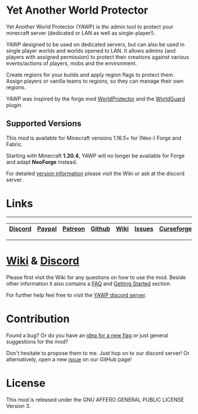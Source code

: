 # Yet Another World Protector

Yet Another World Protector (YAWP) is _the_ admin tool to protect your minecraft server (dedicated or LAN as well as single-player!).

YAWP designed to be used on dedicated servers, but can also be used in single player worlds and worlds opened to LAN.
It allows admins (and players with assigned permission) to protect their creations against various events/actions of
players, mobs and the environment.

Create regions for your builds and apply region flags to protect them.
Assign players or vanilla teams to regions, so they can manage their own regions.

YAWP was inspired by the forge mod [WorldProtector](https://www.curseforge.com/minecraft/mc-mods/worldprotector) and
the [WorldGuard](https://dev.bukkit.org/projects/worldguard) plugin.

## Supported Versions

This mod is available for Minecraft versions 1.16.5+ for (Neo-) Forge and Fabric.

Starting with Minecraft **1.20.4**, YAWP will no longer be available for Forge and adapt **NeoForge** instead.

For detailed [version information](https://github.com/Z0rdak/Yet-Another-World-Protector/wiki#supported-minecraftmodloader-versions) please visit the Wiki or ask at the discord server.

# Links

***
| [Discord](https://discord.gg/d7hArKCUtm) | [Paypal](https://www.paypal.com/donate/?hosted_button_id=XV65M85SPMD3Y) | [Patreon](https://www.patreon.com/z0rdak) | [Github](https://github.com/Z0rdak/Yet-Another-World-Protector) | [Wiki](https://github.com/Z0rdak/Yet-Another-World-Protector/wiki) | [Issues](https://github.com/Z0rdak/Yet-Another-World-Protector/issues) | [Curseforge](https://www.curseforge.com/minecraft/mc-mods/yawp) | [Modrinth](https://modrinth.com/mod/yawp) |
|:----------------------------------------:|:-----------------------------------------------------------------------:|:-----------------------------------------:|:---------------------------------------------------------------:|:------------------------------------------------------------------:|:----------------------------------------------------------------------:|:---------------------------------------------------------------:|:-----------------------------------------:|
***


# [Wiki](https://github.com/Z0rdak/Yet-Another-World-Protector/wiki) & [Discord](https://discord.gg/d7hArKCUtm)

Please first visit the Wiki for any questions on how to use the mod. Beside other information it also contains a [FAQ](https://github.com/Z0rdak/Yet-Another-World-Protector/wiki/FAQ) and [Getting Started](https://github.com/Z0rdak/Yet-Another-World-Protector/wiki/Getting-started) section.

For further help feel free to visit the [YAWP discord server](https://discord.gg/d7hArKCUtm).

# Contribution

Found a bug? Or do you have an [idea for a new flag](https://github.com/Z0rdak/Yet-Another-World-Protector/issues/66) or just general suggestions for the mod?

Don't hesitate to propose them to me. Just hop on to our discord server! Or alternatively, open a
new [issue](https://github.com/Z0rdak/Yet-Another-World-Protector/issues) on our GitHub page!

# License

This mod is released under the GNU AFFERO GENERAL PUBLIC LICENSE Version 3.
